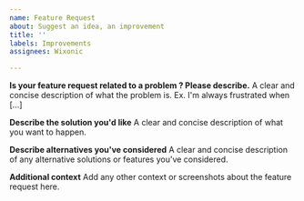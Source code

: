 ```yaml
---
name: Feature Request
about: Suggest an idea, an improvement
title: ''
labels: Improvements
assignees: Wixonic

---
```


**Is your feature request related to a problem ? Please describe.**
A clear and concise description of what the problem is.
Ex. I'm always frustrated when [...]

**Describe the solution you'd like**
A clear and concise description of what you want to happen.

**Describe alternatives you've considered**
A clear and concise description of any alternative solutions or features you've considered.

**Additional context**
Add any other context or screenshots about the feature request here.
